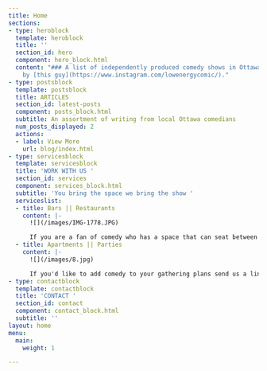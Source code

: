 ```yaml
---
title: Home
sections:
- type: heroblock
  template: heroblock
  title: ''
  section_id: hero
  component: hero_block.html
  content: "### A list of independently produced comedy shows in Ottawa maintained
    by [this guy](https://www.instagram.com/lowenergycomic/)."
- type: postsblock
  template: postsblock
  title: ARTICLES
  section_id: latest-posts
  component: posts_block.html
  subtitle: An assortment of writing from local Ottawa comedians
  num_posts_displayed: 2
  actions:
  - label: View More
    url: blog/index.html
- type: servicesblock
  template: servicesblock
  title: 'WORK WITH US '
  section_id: services
  component: services_block.html
  subtitle: 'You bring the space we bring the show '
  serviceslist:
  - title: Bars || Restaurants
    content: |-
      ![](/images/IMG-1778.JPG)

      If you are a fan of comedy who has a space that can seat between 10 - 100 people and are interested in performing arts patronage feel free to contact us using the form
  - title: Apartments || Parties
    content: |-
      ![](/images/8.jpg)

      If you'd like to add comedy to your gathering plans send us a line to learn how it would work
- type: contactblock
  template: contactblock
  title: 'CONTACT '
  section_id: contact
  component: contact_block.html
  subtitle: ''
layout: home
menu:
  main:
    weight: 1

---
```

